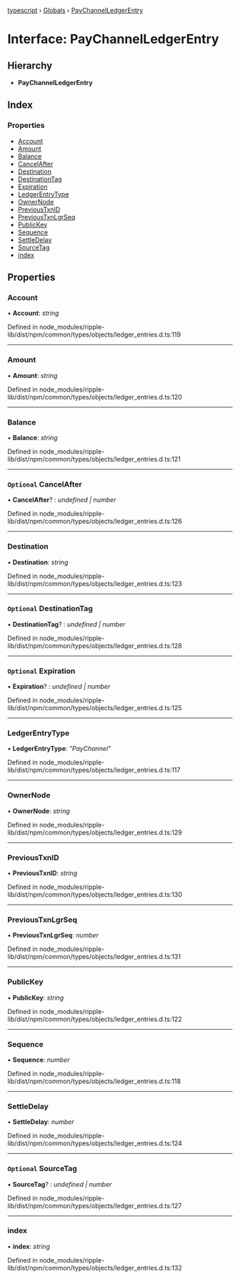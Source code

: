 [typescript](../README.md) › [Globals](../globals.md) › [PayChannelLedgerEntry](paychannelledgerentry.md)

# Interface: PayChannelLedgerEntry

## Hierarchy

* **PayChannelLedgerEntry**

## Index

### Properties

* [Account](paychannelledgerentry.md#account)
* [Amount](paychannelledgerentry.md#amount)
* [Balance](paychannelledgerentry.md#balance)
* [CancelAfter](paychannelledgerentry.md#optional-cancelafter)
* [Destination](paychannelledgerentry.md#destination)
* [DestinationTag](paychannelledgerentry.md#optional-destinationtag)
* [Expiration](paychannelledgerentry.md#optional-expiration)
* [LedgerEntryType](paychannelledgerentry.md#ledgerentrytype)
* [OwnerNode](paychannelledgerentry.md#ownernode)
* [PreviousTxnID](paychannelledgerentry.md#previoustxnid)
* [PreviousTxnLgrSeq](paychannelledgerentry.md#previoustxnlgrseq)
* [PublicKey](paychannelledgerentry.md#publickey)
* [Sequence](paychannelledgerentry.md#sequence)
* [SettleDelay](paychannelledgerentry.md#settledelay)
* [SourceTag](paychannelledgerentry.md#optional-sourcetag)
* [index](paychannelledgerentry.md#index)

## Properties

###  Account

• **Account**: *string*

Defined in node_modules/ripple-lib/dist/npm/common/types/objects/ledger_entries.d.ts:119

___

###  Amount

• **Amount**: *string*

Defined in node_modules/ripple-lib/dist/npm/common/types/objects/ledger_entries.d.ts:120

___

###  Balance

• **Balance**: *string*

Defined in node_modules/ripple-lib/dist/npm/common/types/objects/ledger_entries.d.ts:121

___

### `Optional` CancelAfter

• **CancelAfter**? : *undefined | number*

Defined in node_modules/ripple-lib/dist/npm/common/types/objects/ledger_entries.d.ts:126

___

###  Destination

• **Destination**: *string*

Defined in node_modules/ripple-lib/dist/npm/common/types/objects/ledger_entries.d.ts:123

___

### `Optional` DestinationTag

• **DestinationTag**? : *undefined | number*

Defined in node_modules/ripple-lib/dist/npm/common/types/objects/ledger_entries.d.ts:128

___

### `Optional` Expiration

• **Expiration**? : *undefined | number*

Defined in node_modules/ripple-lib/dist/npm/common/types/objects/ledger_entries.d.ts:125

___

###  LedgerEntryType

• **LedgerEntryType**: *"PayChannel"*

Defined in node_modules/ripple-lib/dist/npm/common/types/objects/ledger_entries.d.ts:117

___

###  OwnerNode

• **OwnerNode**: *string*

Defined in node_modules/ripple-lib/dist/npm/common/types/objects/ledger_entries.d.ts:129

___

###  PreviousTxnID

• **PreviousTxnID**: *string*

Defined in node_modules/ripple-lib/dist/npm/common/types/objects/ledger_entries.d.ts:130

___

###  PreviousTxnLgrSeq

• **PreviousTxnLgrSeq**: *number*

Defined in node_modules/ripple-lib/dist/npm/common/types/objects/ledger_entries.d.ts:131

___

###  PublicKey

• **PublicKey**: *string*

Defined in node_modules/ripple-lib/dist/npm/common/types/objects/ledger_entries.d.ts:122

___

###  Sequence

• **Sequence**: *number*

Defined in node_modules/ripple-lib/dist/npm/common/types/objects/ledger_entries.d.ts:118

___

###  SettleDelay

• **SettleDelay**: *number*

Defined in node_modules/ripple-lib/dist/npm/common/types/objects/ledger_entries.d.ts:124

___

### `Optional` SourceTag

• **SourceTag**? : *undefined | number*

Defined in node_modules/ripple-lib/dist/npm/common/types/objects/ledger_entries.d.ts:127

___

###  index

• **index**: *string*

Defined in node_modules/ripple-lib/dist/npm/common/types/objects/ledger_entries.d.ts:132
